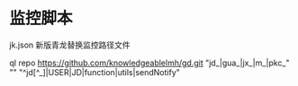 #  监控脚本
jk.json  新版青龙替换监控路径文件

[](https://github.com/knowledgeablelmh/gd.git)

ql repo https://github.com/knowledgeablelmh/gd.git "jd_|gua_|jx_|m_|pkc_" "" "^jd[^_]|USER|JD|function|utils|sendNotify"
